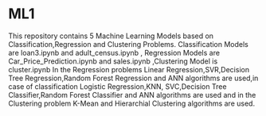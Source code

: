 # ML1
This repository contains 5 Machine Learning Models based on Classification,Regression and Clustering Problems. Classification Models are loan3.ipynb and adult_census.ipynb ,
Regression Models are Car_Price_Prediction.ipynb and sales.ipynb ,Clustering Model is cluster.ipynb
In the Regression problems Linear Regression,SVR,Decision Tree Regression,Random Forest Regression and ANN algorithms are used,in case of classification Logistic Regression,KNN,
SVC,Decision Tree Classifier,Random Forest Classifier and ANN algorithms are used and in the Clustering problem K-Mean and Hierarchial Clustering algorithms are used.
